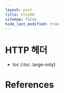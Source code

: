 ```yaml
---
layout: post
title: http08
sitemap: false
hide_last_modified: true
---
```

# HTTP 헤더

* toc
{:toc .large-only}

# 


# References
